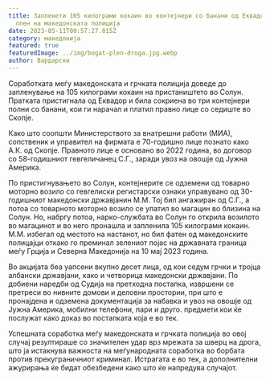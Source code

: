 ```yaml
---
title: Запленети 105 килограми кокаин во контејнери со банани од Еквадор – богат
  плен на македонската полиција
date: 2023-05-11T00:57:27.015Z
category: македонија
featured: true
featuredImage: ../img/bogat-plen-droga.jpg.webp
author: Вардарски
---
```

Соработката меѓу македонската и грчката полиција доведе до запленување на 105 килограми кокаин на пристаништето во Солун. Пратката пристигнала од Еквадор и била сокриена во три контејнери полни со банани, кои ги нарачал и платил правно лице со седиште во Скопје.

Како што соопшти Министерството за внатрешни работи (МИА), сопственик и управител на фирмата е 70-годишно лице познато како А.К. од Скопје. Правното лице е основано во 2022 година, во договор со 58-годишниот гевгеличанец С.Г., заради увоз на овошје од Јужна Америка.

По пристигнувањето во Солун, контејнерите се одземени од товарно моторно возило со гевгелиски регистарски ознаки управувано од 30-годишниот македонски државјанин М.М. Тој бил ангажиран од С.Г., а потоа со товарното моторно возило се упатил во магацин во близина на Солун. Но, набргу потоа, нарко-службата во Солун го открила возилото во магацинот и во него пронашла и запленила 105 килограми кокаин. М.М. избегал од местото на настанот, но бил фатен од македонските полицајци откако го преминал зелениот појас на државната граница меѓу Грција и Северна Македонија на 10 мај 2023 година.

Во акцијата беа уапсени вкупно десет лица, од кои седум грчки и тројца албански државјани, како и четворица македонски државјани. По добиени наредби од Судија на претходна постапка, извршени се претреси во нивните домови и деловни простории, при што е пронајдена и одземена документација за набавка и увоз на овошје од Јужна Америка, мобилни телефони, пари и друго. предмети кои ќе послужат како доказ во постапката која е во тек.

Успешната соработка меѓу македонската и грчката полиција во овој случај резултираше со значителен удар врз мрежата за шверц на дрога, што ја истакнува важноста на меѓународната соработка во борбата против прекуграничниот криминал. Истрагата е во тек, а дополнителни ажурирања ќе бидат обезбедени како што ќе напредува случајот.